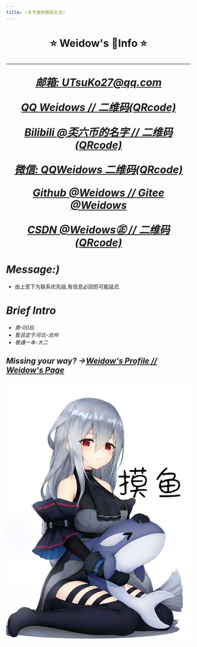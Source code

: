 ```yaml
---
title: ⭐关于我的联系方式⭐
---
```

<!--
 * @Author: Weidows
 * @Date: 2020-07-24 14:07:43
 * @LastEditors: Weidows
 * @LastEditTime: 2020-08-22 14:26:37
 * @FilePath: \Weidows\Website\source\about.md
-->
<h1 align="center">
⭐️ Weidow's 🌈Info ⭐️

---

  [*邮箱: UTsuKo27@qq.com*](mail.qq.com)

  [*QQ  Weidows  /*](https://qm.qq.com/cgi-bin/qm/qr?k=3ycBtwX25IMFisvKoD8NIyNBMofXBFFu&noverify=0)[*/  二维码(QRcode)*](./images/QRcode/QQ.jpg)

  [*Bilibili  @奀六币的名字  /*](https://space.bilibili.com/38283369)[*/  二维码(QRcode)*](./images/QRcode/Bilibili.jpg)

  [*微信: QQWeidows 二维码(QRcode)*](./images/QRcode/WeChat.png)

  [*Github @Weidows  /*](https://github.com/Weidows)[*/  Gitee  @Weidows*](https://gitee.com/WeidowsWeidows) 

  [*CSDN  @Weidows㊣  /*](https://me.csdn.net/qq_39823295)[*/  二维码(QRcode)*](./images/QRcode/CSDN.jpg)

# *Message:)*
  * 由上至下为联系优先级,有信息必回但可能延迟.

# *Brief Intro*
  * *男-00后*
  * *暂且定于河北-沧州*
  * *普通一本-大二*

## *Missing your way? ->*[*Weidow's Profile  /*](https://github.com/Weidows)[*/  Weidow's Page*](https://Weidows.github.io/Weidows/)

  ![摸鱼](./images/unknown/QQ图片20200624160634.jpg)

</h1>
